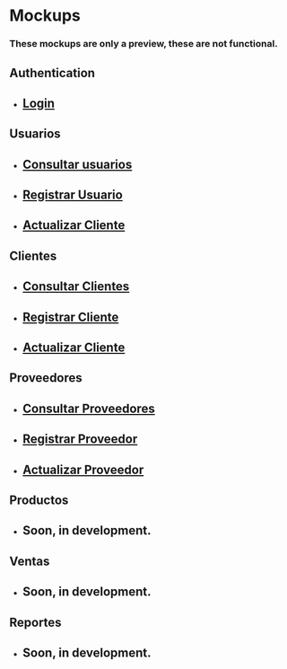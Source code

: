 # Mockups

### These mockups are only a preview, these are not functional.

## Authentication
- ## [Login](https://dazt5.github.io/marketprojectwebapp/mocks/index.html)

## Usuarios
- ## [Consultar usuarios](https://dazt5.github.io/marketprojectwebapp/mocks/usuarios-mocks/ConsultarUsuario.html)

- ## [Registrar Usuario](https://dazt5.github.io/marketprojectwebapp/mocks/usuarios-mocks/registrarUsuarios.html)

- ## [Actualizar Cliente](https://dazt5.github.io/marketprojectwebapp/mocks/usuarios-mocks/ActualizarUsuario.html)

## Clientes
- ## [Consultar Clientes](https://dazt5.github.io/marketprojectwebapp/mocks/clientes-mocks/ConsultarClientes.html)

- ## [Registrar Cliente](https://dazt5.github.io/marketprojectwebapp/mocks/clientes-mocks/RegistrarCliente.html)

- ## [Actualizar Cliente](https://dazt5.github.io/marketprojectwebapp/mocks/clientes-mocks/ActualizarCliente.html)

## Proveedores
- ## [Consultar Proveedores](https://dazt5.github.io/marketprojectwebapp/mocks/proveedores-mocks/ConsultarProveedores.html)

- ## [Registrar Proveedor](https://dazt5.github.io/marketprojectwebapp/mocks/proveedores-mocks/RegistrarProveedor.html)

- ## [Actualizar Proveedor](https://dazt5.github.io/marketprojectwebapp/mocks/proveedores-mocks/ActualizarProveedor.html)


## Productos

- ## Soon, in development.

## Ventas

- ## Soon, in development.

## Reportes

- ## Soon, in development.